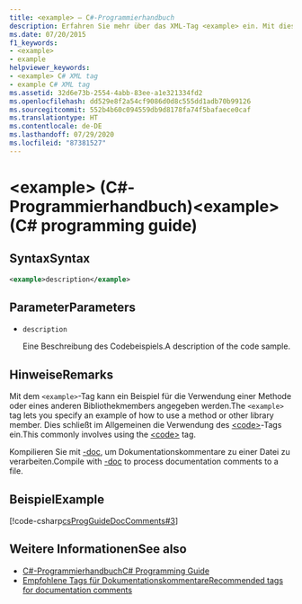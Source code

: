 ```yaml
---
title: <example> – C#-Programmierhandbuch
description: Erfahren Sie mehr über das XML-Tag <example> ein. Mit diesem Tag können Sie ein Beispiel für die Verwendung einer Methode oder eines anderen Bibliotheksmembers angeben.
ms.date: 07/20/2015
f1_keywords:
- <example>
- example
helpviewer_keywords:
- <example> C# XML tag
- example C# XML tag
ms.assetid: 32d6e73b-2554-4abb-83ee-a1e321334fd2
ms.openlocfilehash: dd529e8f2a54cf9086d0d8c555dd1adb70b99126
ms.sourcegitcommit: 552b4b60c094559db9d8178fa74f5bafaece0caf
ms.translationtype: HT
ms.contentlocale: de-DE
ms.lasthandoff: 07/29/2020
ms.locfileid: "87381527"
---
```

# <a name="example-c-programming-guide"></a><span data-ttu-id="bf408-105">\<example> (C#-Programmierhandbuch)</span><span class="sxs-lookup"><span data-stu-id="bf408-105">\<example> (C# programming guide)</span></span>

## <a name="syntax"></a><span data-ttu-id="bf408-106">Syntax</span><span class="sxs-lookup"><span data-stu-id="bf408-106">Syntax</span></span>

```xml
<example>description</example>
```

## <a name="parameters"></a><span data-ttu-id="bf408-107">Parameter</span><span class="sxs-lookup"><span data-stu-id="bf408-107">Parameters</span></span>

- `description`

  <span data-ttu-id="bf408-108">Eine Beschreibung des Codebeispiels.</span><span class="sxs-lookup"><span data-stu-id="bf408-108">A description of the code sample.</span></span>

## <a name="remarks"></a><span data-ttu-id="bf408-109">Hinweise</span><span class="sxs-lookup"><span data-stu-id="bf408-109">Remarks</span></span>

<span data-ttu-id="bf408-110">Mit dem `<example>`-Tag kann ein Beispiel für die Verwendung einer Methode oder eines anderen Bibliothekmembers angegeben werden.</span><span class="sxs-lookup"><span data-stu-id="bf408-110">The `<example>` tag lets you specify an example of how to use a method or other library member.</span></span> <span data-ttu-id="bf408-111">Dies schließt im Allgemeinen die Verwendung des [\<code>](./code.md)-Tags ein.</span><span class="sxs-lookup"><span data-stu-id="bf408-111">This commonly involves using the [\<code>](./code.md) tag.</span></span>

<span data-ttu-id="bf408-112">Kompilieren Sie mit [-doc](../../language-reference/compiler-options/doc-compiler-option.md), um Dokumentationskommentare zu einer Datei zu verarbeiten.</span><span class="sxs-lookup"><span data-stu-id="bf408-112">Compile with [-doc](../../language-reference/compiler-options/doc-compiler-option.md) to process documentation comments to a file.</span></span>

## <a name="example"></a><span data-ttu-id="bf408-113">Beispiel</span><span class="sxs-lookup"><span data-stu-id="bf408-113">Example</span></span>

[!code-csharp[csProgGuideDocComments#3](~/samples/snippets/csharp/VS_Snippets_VBCSharp/csProgGuideDocComments/CS/DocComments.cs#3)]

## <a name="see-also"></a><span data-ttu-id="bf408-114">Weitere Informationen</span><span class="sxs-lookup"><span data-stu-id="bf408-114">See also</span></span>

- [<span data-ttu-id="bf408-115">C#-Programmierhandbuch</span><span class="sxs-lookup"><span data-stu-id="bf408-115">C# Programming Guide</span></span>](../index.md)
- [<span data-ttu-id="bf408-116">Empfohlene Tags für Dokumentationskommentare</span><span class="sxs-lookup"><span data-stu-id="bf408-116">Recommended tags for documentation comments</span></span>](./recommended-tags-for-documentation-comments.md)

